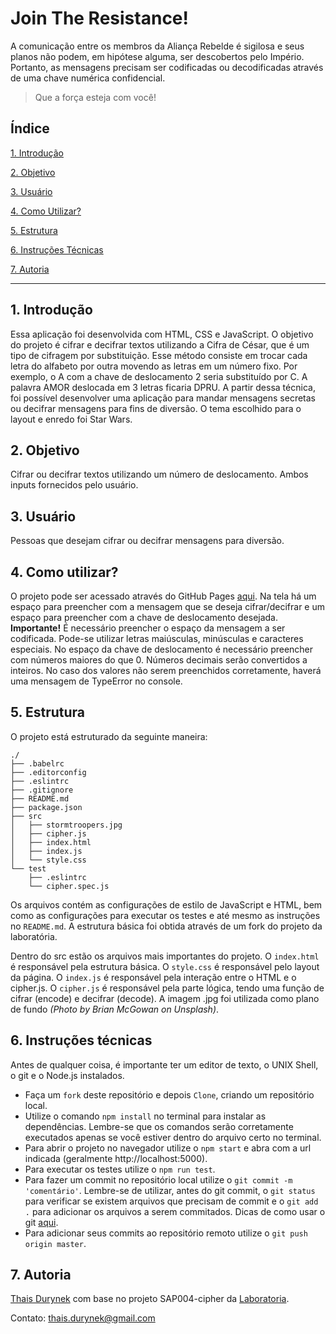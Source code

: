 # Join The Resistance!
A comunicação entre os membros da Aliança Rebelde é sigilosa e seus planos não podem, em hipótese alguma, ser descobertos pelo Império. Portanto, as mensagens precisam ser codificadas ou decodificadas através de uma chave numérica confidencial. 
>Que a força esteja com você!

## Índice
[1. Introdução](#1-introdução)

[2. Objetivo](#2-objetivo)

[3. Usuário](#3-usuário)

[4. Como Utilizar?](#4-como-utilizar)

[5. Estrutura](#5-estrutura)

[6. Instruções Técnicas](#6-instruções-técnicas)

[7. Autoria](#7-autoria)

***

## 1. Introdução
Essa aplicação foi desenvolvida com HTML, CSS e JavaScript. O objetivo do projeto é cifrar e decifrar textos utilizando a Cifra de César, que é um tipo de cifragem por substituição. Esse método consiste em trocar cada letra do alfabeto por outra movendo as letras em um número fixo. Por exemplo, o A com a chave de deslocamento 2 seria substituído por C. A palavra AMOR deslocada em 3 letras ficaria DPRU. A partir dessa técnica, foi possível desenvolver uma aplicação para mandar mensagens secretas ou decifrar mensagens para fins de diversão. O tema escolhido para o layout e enredo foi Star Wars.

## 2. Objetivo
Cifrar ou decifrar textos utilizando um número de deslocamento. Ambos inputs fornecidos pelo usuário. 

## 3. Usuário
Pessoas que desejam cifrar ou decifrar mensagens para diversão. 

## 4. Como utilizar?
O projeto pode ser acessado através do GitHub Pages [aqui](https://thaisdurynek.github.io/SAP004-cipher/src/). Na tela há um espaço para preencher com a mensagem que se deseja cifrar/decifrar e um espaço para preencher com a chave de deslocamento desejada. 
**Importante!**
É necessário preencher o espaço da mensagem a ser codificada. Pode-se utilizar letras maiúsculas, minúsculas e caracteres especiais. No espaço da chave de deslocamento é necessário preencher com números maiores do que 0. Números decimais serão convertidos a inteiros. No caso dos valores não serem preenchidos corretamente, haverá uma mensagem de TypeError no console.

## 5. Estrutura
O projeto está estruturado da seguinte maneira:

```text
./
├── .babelrc
├── .editorconfig
├── .eslintrc
├── .gitignore
├── README.md
├── package.json
├── src
│   ├── stormtroopers.jpg
│   ├── cipher.js
│   ├── index.html
│   ├── index.js
│   └── style.css
└── test
    ├── .eslintrc
    └── cipher.spec.js
```

Os arquivos contém as configurações de estilo de JavaScript e HTML, bem como as configurações para executar os testes e até mesmo as instruções no `README.md`. A estrutura básica foi obtida através de um fork do projeto da laboratória. 

Dentro do src estão os arquivos mais importantes do projeto. O `index.html` é responsável pela estrutura básica. O `style.css` é responsável pelo layout da página. O `index.js` é responsável pela interação entre o HTML e o cipher.js. O `cipher.js` é responsável pela parte lógica, tendo uma função de cifrar (encode) e decifrar (decode). A imagem .jpg foi utilizada como plano de fundo _(Photo by Brian McGowan on Unsplash)_.

## 6. Instruções técnicas
Antes de qualquer coisa, é importante ter um editor de texto, o UNIX Shell, o git e o Node.js instalados.

- Faça um `fork` deste repositório e depois `Clone`, criando um repositório local. 
- Utilize o comando `npm install` no terminal para instalar as dependências. Lembre-se que os comandos serão corretamente executados apenas se você estiver dentro do arquivo certo no terminal.
- Para abrir o projeto no navegador utilize o `npm start` e abra com a url indicada (geralmente http://localhost:5000).
- Para executar os testes utilize o `npm run test`.
- Para fazer um commit no repositório local utilize o `git commit -m 'comentário'`. Lembre-se de utilizar, antes do git commit, o `git status` para verificar se existem arquivos que precisam de commit e o `git add .` para adicionar os arquivos a serem commitados. Dicas de como usar o git [aqui](https://github.com/wdi-sf-september-2014/notes/tree/master/git_intro).
- Para adicionar seus commits ao repositório remoto utilize o `git push origin master`.

## 7. Autoria
[Thais Durynek](https://github.com/thaisdurynek) com base no projeto SAP004-cipher da [Laboratoria](https://github.com/Laboratoria/).

Contato: thais.durynek@gmail.com


